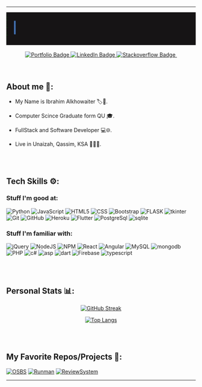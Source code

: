 <hr>

<div id="header" align="center">
  <img align="center" src="https://github.com/BR19-gh/BR19-gh/blob/master/FullSizeRender.gif" alt=""/>
  <br><br>
  <div id="badges">
  <a href="[portfolio-URL](https://br19.herokuapp.com/)">
    <img src="https://img.shields.io/badge/Portfolio-navy?style=for-the-badge&logo=website&logoColor=white" alt="Portfolio Badge"/>
  </a>
    <a href="[linkedin-URL](https://www.linkedin.com/in/ibrahim-alkhowaiter-430b24203/)">
    <img src="https://img.shields.io/badge/LinkedIn-blue?style=for-the-badge&logo=linkedin&logoColor=white" alt="LinkedIn Badge"/>
  </a>
  <a href="[stackoverflow-URL](https://stackoverflow.com/users/16627404/br19-so)">
    <img src="https://img.shields.io/badge/Stackoverflow-orange?style=for-the-badge&logo=stackoverflow&logoColor=white" alt="Stackoverflow Badge"/>
  </a>
    <img src="https://komarev.com/ghpvc/?username=BR19-gh&style=for-the-badge&color=red" alt=""/>
</div>
</div>

<br>
<br>

## About me 🔎:

- My Name is Ibrahim Alkhowaiter 🏷️👤.

- Computer Scince Graduate form QU 🎓.

- FullStack and Software Developer 💻🌐.

- Live in Unaizah, Qassim, KSA 🌴🇸🇦.

<div>

<br>
  <br>
  
## Tech Skills ⚙️:
  
### Stuff I'm good at:
  
![Python](https://img.shields.io/badge/Python-%23F7DF1E.svg?style=for-the-badge&logo=python&logoColor=%306998ie)
![JavaScript](https://img.shields.io/badge/javascript-%23323330.svg?style=for-the-badge&logo=javascript&logoColor=%23F7DF1E)
![HTML5](https://img.shields.io/badge/html5-%23E34F26.svg?style=for-the-badge&logo=html5&logoColor=white)
![CSS](https://img.shields.io/badge/css3-%231572B6.svg?style=for-the-badge&logo=css3&logoColor=white)
![Bootstrap](https://img.shields.io/badge/bootstrap-%23563D7C.svg?style=for-the-badge&logo=bootstrap&logoColor=white)
![FLASK](https://img.shields.io/badge/Flask-%23121011.svg?style=for-the-badge&logo=flask&logoColor=%gray)
![tkinter](https://img.shields.io/badge/tkinter-%23F7DF1E.svg?style=for-the-badge&logo=tkinter&logoColor=%306998ie&color=306998)
![Git](https://img.shields.io/badge/git-%23F05033.svg?style=for-the-badge&logo=git&logoColor=white)
![GitHub](https://img.shields.io/badge/github-%23121011.svg?style=for-the-badge&logo=github&logoColor=white)
![Heroku](https://img.shields.io/badge/heroku-%23563D7C.svg?style=for-the-badge&logo=heroku&logoColor=white)
![Flutter](https://img.shields.io/badge/flutter-white.svg?style=for-the-badge&logo=flutter&logoColor=%231572B6)
![PostgreSql](https://img.shields.io/badge/postgresql-%231572B6.svg?style=for-the-badge&logo=postgresql&logoColor=white)
![sqlite](https://img.shields.io/badge/sqlite-white.svg?style=for-the-badge&logo=sqlite&logoColor=%231572B6)

  
### Stuff I'm familiar with:

![jQuery](https://img.shields.io/badge/jquery-%230769AD.svg?style=for-the-badge&logo=jquery&logoColor=white)
![NodeJS](https://img.shields.io/badge/node.js-6DA55F?style=for-the-badge&logo=node.js&logoColor=white)
![NPM](https://img.shields.io/badge/NPM-%23000000.svg?style=for-the-badge&logo=npm&logoColor=white)
![React](https://img.shields.io/badge/react-%2320232a.svg?style=for-the-badge&logo=react&logoColor=%2361DAFB)
![Angular](https://img.shields.io/badge/angular-white.svg?style=for-the-badge&logo=angular&logoColor=red)
![MySQL](https://img.shields.io/badge/mysql-%2300f.svg?style=for-the-badge&logo=mysql&logoColor=white&color=000)
![mongodb](https://img.shields.io/badge/mongodb-white.svg?style=for-the-badge&logo=mongodb&logoColor=4DB33D&color=FFF)
![PHP](https://img.shields.io/badge/php-purple.svg?style=for-the-badge&logo=php&logoColor=8993be&color=232531)
![c#](https://img.shields.io/badge/csharp-green.svg?style=for-the-badge&logo=csharp&logoColor=white&color=green)
![asp](https://img.shields.io/badge/asp-green.svg?style=for-the-badge&logo=dotnet&logoColor=white&color=512bd4)
![dart](https://img.shields.io/badge/dart-%231572B6.svg?style=for-the-badge&logo=dart&logoColor=white)
![Firebase](https://img.shields.io/badge/firebase-%23039BE5.svg?style=for-the-badge&logo=firebase)
![typescript](https://img.shields.io/badge/typescript-white.svg?style=for-the-badge&logo=typescript&logoColor=%231572B6)


  
</div>


<br>
<br>

## Personal Stats 📊:
<div align="center">
  
 <div>
   
[![GitHub Streak](http://github-readme-streak-stats.herokuapp.com?user=BR19-gh&theme=github-dark-blue)](https://git.io/streak-stats)
   
[![Top Langs](https://github-readme-stats.vercel.app/api/top-langs/?username=BR19-gh&theme=github_dark)](https://github.com/BR19-gh)
   
</div>
  
   <div>
     

     
 </div> 
  
</div>

<br>
<br>

## My Favorite Repos/Projects 💟:

 [![OSBS](https://github-readme-stats.vercel.app/api/pin/?username=BR19-gh&repo=online-store-billing-system&show_icons=true&theme=github_dark)](https://github.com/BR19-gh/online-store-billing-system)
 [![Runman](https://github-readme-stats.vercel.app/api/pin/?username=BR19-gh&repo=Runman-Game&show_icons=true&theme=github_dark)](https://github.com/BR19-gh/Runman-Game)
 [![ReviewSystem](https://github-readme-stats.vercel.app/api/pin/?username=BR19-gh&repo=reviewSystem&show_icons=true&theme=github_dark)](https://github.com/BR19-gh/reviewSystem)
 

<hr>
